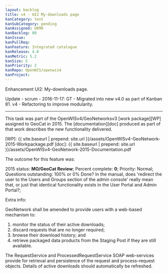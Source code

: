 ```yaml
---
layout: backlog
title: v4 - UI2 My-downloads page
kanCategory: test
kanSubCategory: pending
kanAssigned: UKMO
kanBacklog: 80
kanIssue:
kanPullReq:
kanFeature: Integrated catalogue
kanRelease: 4.0
kanMetric: 5.2
kanSize: 5
kanPriority: 2
kanRepo: OpenWIS/openwis4
kanProject:
---
```

Enhancement UI2: My-downloads page.

Update - scrum - 2016-11-17: GT - Migrated into new v4.0 as part of Kanban 81. v4 - Refactoring to improve modularity.

---

This task was part of the OpenWISv4/GeoNetworksv3 [work package][WP] assigned to GeoCat in 2015.  The [documentation][doc] produced as part of that work describes the new functionality delivered.

[WP]: {{ site.baseurl | prepend: site.url }}/assets/OpenWISv4-GeoNetwork-2015-Workpackage.pdf
[doc]: {{ site.baseurl | prepend: site.url }}/assets/OpenWISv4-GeoNetwork-2015-Documentation.pdf

The outcome for this feature was:

2015 status: **MO/GeoCat Review**; Percent complete: **0**; Priority: Normal; Questions outstanding: 100% or 0% Done? In the manual, does 'redirect the user to the Users and Groups section of the admin console' really mean that, or just that identical functionality exists in the User Portal and Admin Portal?;

Extra info:

GeoNetwork shall be amended to provide users with a web-based mechanism to:

  1. monitor the status of their active downloads;
  2. discard requests that are no longer required;
  3. browse their download history; and
  4. retrieve packaged data products from the Staging Post if they are still available.

The RequestService and ProcessedRequestService SOAP web-services provide for retrieval and persistence of the request and process-request objects.
Details of active downloads should automatically be refreshed.
